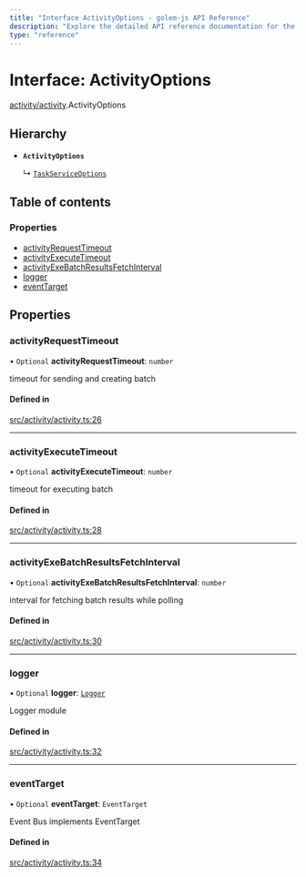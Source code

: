 ```yaml
---
title: "Interface ActivityOptions - golem-js API Reference"
description: "Explore the detailed API reference documentation for the Interface ActivityOptions within the golem-js SDK for the Golem Network."
type: "reference"
---
```

# Interface: ActivityOptions

[activity/activity](../modules/activity_activity).ActivityOptions

## Hierarchy

- **`ActivityOptions`**

  ↳ [`TaskServiceOptions`](task_service.TaskServiceOptions)

## Table of contents

### Properties

- [activityRequestTimeout](activity_activity.ActivityOptions#activityrequesttimeout)
- [activityExecuteTimeout](activity_activity.ActivityOptions#activityexecutetimeout)
- [activityExeBatchResultsFetchInterval](activity_activity.ActivityOptions#activityexebatchresultsfetchinterval)
- [logger](activity_activity.ActivityOptions#logger)
- [eventTarget](activity_activity.ActivityOptions#eventtarget)

## Properties

### activityRequestTimeout

• `Optional` **activityRequestTimeout**: `number`

timeout for sending and creating batch

#### Defined in

[src/activity/activity.ts:26](https://github.com/golemfactory/golem-js/blob/effec9a/src/activity/activity.ts#L26)

___

### activityExecuteTimeout

• `Optional` **activityExecuteTimeout**: `number`

timeout for executing batch

#### Defined in

[src/activity/activity.ts:28](https://github.com/golemfactory/golem-js/blob/effec9a/src/activity/activity.ts#L28)

___

### activityExeBatchResultsFetchInterval

• `Optional` **activityExeBatchResultsFetchInterval**: `number`

interval for fetching batch results while polling

#### Defined in

[src/activity/activity.ts:30](https://github.com/golemfactory/golem-js/blob/effec9a/src/activity/activity.ts#L30)

___

### logger

• `Optional` **logger**: [`Logger`](utils_logger_logger.Logger)

Logger module

#### Defined in

[src/activity/activity.ts:32](https://github.com/golemfactory/golem-js/blob/effec9a/src/activity/activity.ts#L32)

___

### eventTarget

• `Optional` **eventTarget**: `EventTarget`

Event Bus implements EventTarget

#### Defined in

[src/activity/activity.ts:34](https://github.com/golemfactory/golem-js/blob/effec9a/src/activity/activity.ts#L34)
